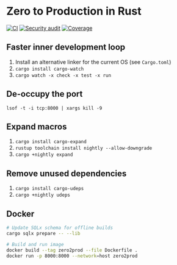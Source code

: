 # Zero to Production in Rust

[![CI](https://github.com/nawok/zero-to-production-in-rust/actions/workflows/general.yml/badge.svg)](https://github.com/nawok/zero-to-production-in-rust/actions/workflows/general.yml)
[![Security audit](https://github.com/nawok/zero-to-production-in-rust/actions/workflows/audit.yml/badge.svg)](https://github.com/nawok/zero-to-production-in-rust/actions/workflows/audit.yml)
[![Coverage](https://codecov.io/gh/nawok/zero-to-production-in-rust/branch/main/graph/badge.svg?token=QPWIT4AS4P)](https://codecov.io/gh/nawok/zero-to-production-in-rust)

## Faster inner development loop

1. Install an alternative linker for the current OS (see `Cargo.toml`)
2. `cargo install cargo-watch`
3. `cargo watch -x check -x test -x run`

## De-occupy the port

```shell
lsof -t -i tcp:8000 | xargs kill -9
```

## Expand macros

1. `cargo install cargo-expand`
2. `rustup toolchain install nightly --allow-downgrade`
3. `cargo +nightly expand`

## Remove unused dependencies

1. `cargo install cargo-udeps`
2. `cargo +nightly udeps`

## Docker

```sh
# Update SQLx schema for offline builds
cargo sqlx prepare -- --lib

# Build and run image
docker build --tag zero2prod --file Dockerfile .
docker run -p 8000:8000 --network=host zero2prod
```
